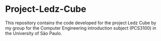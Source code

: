 # Project-Ledz-Cube
This repository contains the code developed for the project Ledz Cube by my group for the Computer Engineering introduction subject (PCS3100) in the University of São Paulo.
